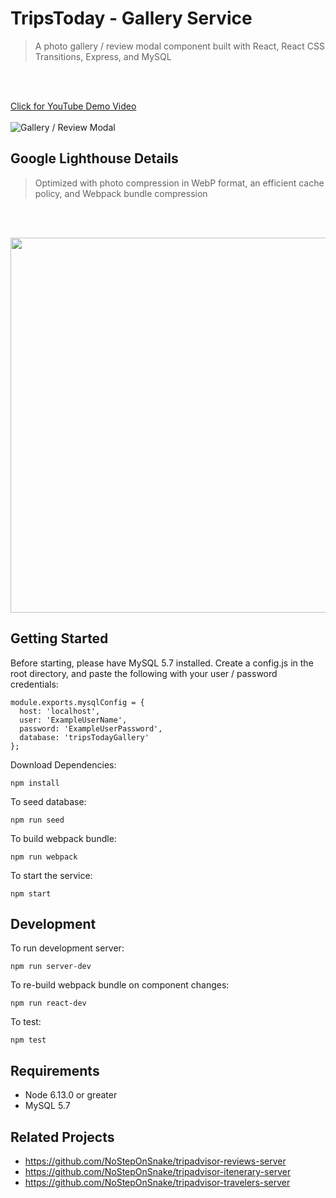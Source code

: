 # TripsToday - Gallery Service
> A photo gallery / review modal component built with React, React CSS Transitions, Express, and MySQL

<br></br>

<a href="https://youtu.be/KmhqD7b5MHc" target="_blank">Click for YouTube Demo Video</a><br></br>
![Gallery / Review Modal](https://media.giphy.com/media/kyRGggoT7cFvrqRTaC/giphy.gif)

## Google Lighthouse Details
> Optimized with photo compression in WebP format, an efficient cache policy, and Webpack bundle compression

<br></br>

<img src="https://trip-advisor-photo-gallery.s3-us-west-1.amazonaws.com/FEC+Optimizations.png" width=600>

## Getting Started
Before starting, please have MySQL 5.7 installed. Create a config.js in the root directory, and paste the following with your user / password credentials:
  ```
  module.exports.mysqlConfig = {
    host: 'localhost',
    user: 'ExampleUserName',
    password: 'ExampleUserPassword',
    database: 'tripsTodayGallery'
  };
  ```
  
Download Dependencies:
``` 
npm install 
```

To seed database:
``` 
npm run seed 
```

To build webpack bundle:
``` 
npm run webpack 
```

To start the service:
``` 
npm start 
```

## Development
To run development server:
``` 
npm run server-dev 
```

To re-build webpack bundle on component changes:
``` 
npm run react-dev 
```

To test:
``` 
npm test 
```

## Requirements

- Node 6.13.0 or greater
- MySQL 5.7


## Related Projects

- https://github.com/NoStepOnSnake/tripadvisor-reviews-server
- https://github.com/NoStepOnSnake/tripadvisor-itenerary-server
- https://github.com/NoStepOnSnake/tripadvisor-travelers-server

